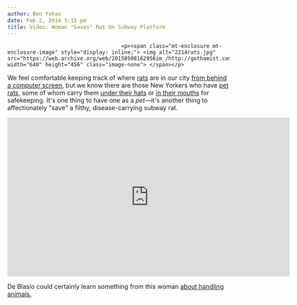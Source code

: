 ```yaml
---
author: Ben Yakas
date: Feb 2, 2014 5:15 pm
title: Video: Woman "Saves" Rat On Subway Platform
---
```


	
										<p><span class="mt-enclosure mt-enclosure-image" style="display: inline;"> <img alt="2214rats.jpg" src="https://web.archive.org/web/20150508162956im_/http://gothamist.com/attachments/byakas/2214rats.jpg" width="640" height="456" class="image-none"> </span></p>

<p>We feel comfortable keeping track of where <a href="https://web.archive.org/web/20150508162956/http://gothamist.com/tags/rats">rats</a> are in our city <a href="https://web.archive.org/web/20150508162956/http://gothamist.com/2014/01/24/this_nyc_rat_map_will_show_you_wher.php">from behind a computer screen</a>, but we know there are those New Yorkers who have <a href="https://web.archive.org/web/20150508162956/http://ratfanclub.org/report1.html">pet rats</a>, some of whom carry them <a href="https://web.archive.org/web/20150508162956/http://gothamist.com/2013/04/20/video_woman_takes_her_baby_rats_for.php">under their hats</a> or <a href="https://web.archive.org/web/20150508162956/http://gothamist.com/tags/sadratman">in their mouths</a> for safekeeping. It&apos;s one thing to have one as a <em>pet</em>&#x2014;it&apos;s another thing to affectionately &quot;save&quot; a filthy, disease-carrying subway rat. </p>

<p><iframe width="640" height="360" src="https://web.archive.org/web/20150508162956if_/http://www.liveleak.com/ll_embed?f=2413b9eea1b7" frameborder="0" allowfullscreen></iframe></p>

<p>De Blasio could certainly learn something from this woman <a href="https://web.archive.org/web/20150508162956/http://gothamist.com/2014/02/02/staten_island_chuck_doesnt_bite_de.php">about handling animals.</a></p>					
										
									
				